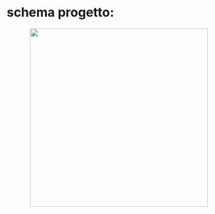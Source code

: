# schema progetto:

<div align="center">
    <img src="https://github.com/progetto/immagini_readme/Schema_hardware.png" width="400">
</div>

